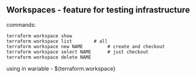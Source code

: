 ## Workspaces - feature for testing infrastructure

commands:
```
terraform workspace show
terraform workspace list        # all 
terraform workspace new NAME         # create and checkout
terraform workspace select NAME      # just checkout
terraform workspace delete NAME
```
using in wariable - ${terraform.workspace}

